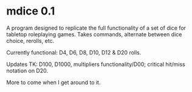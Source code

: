 # mdice 0.1
A program designed to replicate the full functionality of a set of dice for tabletop roleplaying games.
Takes commands, alternate between dice choice, rerolls, etc.

Currently functional: D4, D6, D8, D10, D12 & D20 rolls.

Updates TK: D100, D1000, multipliers functionality/D00; critical hit/miss notation on D20.

More to come when I get around to it.
